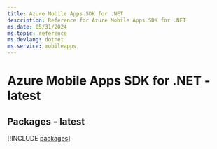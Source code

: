 ```yaml
---
title: Azure Mobile Apps SDK for .NET
description: Reference for Azure Mobile Apps SDK for .NET
ms.date: 05/31/2024
ms.topic: reference
ms.devlang: dotnet
ms.service: mobileapps
---
```

# Azure Mobile Apps SDK for .NET - latest
## Packages - latest
[!INCLUDE [packages](mobile-apps-index.md)]
